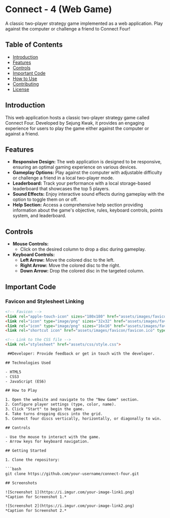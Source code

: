# Connect - 4 (Web Game)

A classic two-player strategy game implemented as a web application. Play against the computer or challenge a friend to Connect Four!

## Table of Contents
- [Introduction](#introduction)
- [Features](#features)
- [Controls](#controls)
- [Important Code](#important-code)
- [How to Use](#how-to-use)
- [Contributing](#contributing)
- [License](#license)

## Introduction

This web application hosts a classic two-player strategy game called Connect Four. Developed by Sejung Kwak, it provides an engaging experience for users to play the game either against the computer or against a friend.

## Features

- **Responsive Design:** The web application is designed to be responsive, ensuring an optimal gaming experience on various devices.
- **Gameplay Options:** Play against the computer with adjustable difficulty or challenge a friend in a local two-player mode.
- **Leaderboard:** Track your performance with a local storage-based leaderboard that showcases the top 5 players.
- **Sound Effects:** Enjoy interactive sound effects during gameplay with the option to toggle them on or off.
- **Help Section:** Access a comprehensive help section providing information about the game's objective, rules, keyboard controls, points system, and leaderboard.

## Controls

- **Mouse Controls:**
  - Click on the desired column to drop a disc during gameplay.
- **Keyboard Controls:**
  - **Left Arrow:** Move the colored disc to the left.
  - **Right Arrow:** Move the colored disc to the right.
  - **Down Arrow:** Drop the colored disc in the targeted column.

## Important Code

### Favicon and Stylesheet Linking

```html
<!-- Favicon -->
<link rel="apple-touch-icon" sizes="180x180" href="assets/images/favicon/apple-touch-icon.png" />
<link rel="icon" type="image/png" sizes="32x32" href="assets/images/favicon/favicon-32x32.png" />
<link rel="icon" type="image/png" sizes="16x16" href="assets/images/favicon/favicon-16x16.png" />
<link rel="shortcut icon" href="assets/images/favicon/favicon.ico" type="image/x-icon">

<!-- Link to the CSS file -->
<link rel="stylesheet" href="assets/css/style.css">

 ##Developer: Provide feedback or get in touch with the developer.

## Technologies Used

- HTML5
- CSS3
- JavaScript (ES6)

## How to Play

1. Open the website and navigate to the "New Game" section.
2. Configure player settings (type, color, name).
3. Click "Start" to begin the game.
4. Take turns dropping discs into the grid.
5. Connect four discs vertically, horizontally, or diagonally to win.

## Controls

- Use the mouse to interact with the game.
- Arrow keys for keyboard navigation.

## Getting Started

1. Clone the repository:

```bash
git clone https://github.com/your-username/connect-four.git

## Screenshots

![Screenshot 1](https://i.imgur.com/your-image-link1.png)
*Caption for Screenshot 1.*

![Screenshot 2](https://i.imgur.com/your-image-link2.png)
*Caption for Screenshot 2.*

